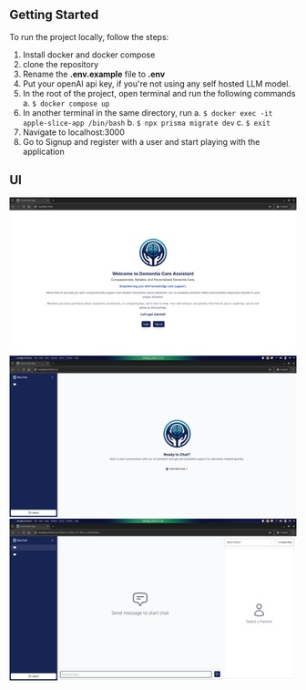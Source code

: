 ## Getting Started

To run the project locally, follow the steps:

1. Install docker and docker compose
2. clone the repository
3. Rename the **.env.example** file to **.env**
4. Put your openAI api key, if you're not using any self hosted LLM model.
5. In the root of the project, open terminal and run the following commands
   a. `$ docker compose up`
6. In another terminal in the same directory, run
   a. `$ docker exec -it apple-slice-app /bin/bash`
   b. `$ npx prisma migrate dev`
   c. `$ exit`
7. Navigate to localhost:3000
8. Go to Signup and register with a user and start playing with the application

## UI

![alt text](image.png)
![alt text](image-1.png)
![alt text](image-2.png)
